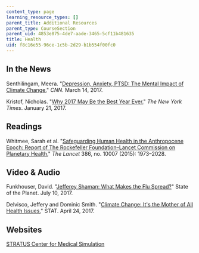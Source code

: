 ```yaml
---
content_type: page
learning_resource_types: []
parent_title: Additional Resources
parent_type: CourseSection
parent_uid: 4853e875-4de7-aade-3465-5cf11b481635
title: Health
uid: f8c16e55-96ce-1c5b-2d29-b1b554f00fc0
---
```


In the News
-----------

Senthilingam, Meera. "[Depression, Anxiety, PTSD: The Mental Impact of Climate Change.](https://www.cnn.com/2017/03/14/health/climate-change-mental-health-eprise/index.html)" _CNN_. March 14, 2017.

Kristof, Nicholas. "[Why 2017 May Be the Best Year Ever.](https://www.nytimes.com/2017/01/21/opinion/sunday/why-2017-may-be-the-best-year-ever.html)" _The New York Times_. January 21, 2017. 

Readings
--------

Whitmee, Sarah et al. "[Safeguarding Human Health in the Anthropocene Epoch: Report of The Rockefeller Foundation–Lancet Commission on Planetary Health.](https://www.thelancet.com/journals/lancet/article/PIIS0140-6736(15)60901-1/fulltext)" _The Lancet_ 386, no. 10007 (2015): 1973–2028.

Video & Audio
-------------

Funkhouser, David. "[Jefferey Shaman: What Makes the Flu Spread?](https://blogs.ei.columbia.edu/2017/07/10/jeffrey-shaman-what-makes-the-flu-spread/)" State of the Planet. July 10, 2017.

Delvisco, Jeffery and Dominic Smith. "[Climate Change: It's the Mother of All Health Issues.](https://www.statnews.com/2017/04/24/climate-change-human-civilization/)" STAT. April 24, 2017.

Websites
--------

[STRATUS Center for Medical Simulation](https://www.brighamandwomens.org/emergency-medicine/stratus-center-for-medical-simulation)